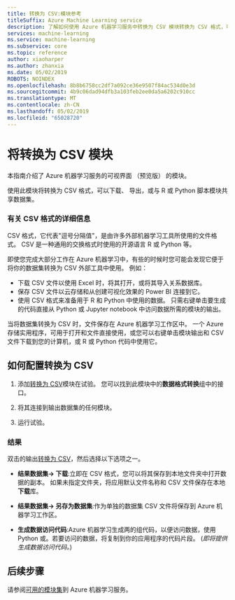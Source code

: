 ```yaml
---
title: 转换为 CSV:模块参考
titleSuffix: Azure Machine Learning service
description: 了解如何使用 Azure 机器学习服务中转换为 CSV 模块转换为 CSV 格式，可以下载、 导出，或与 R 或 Python 脚本模块共享数据集。
services: machine-learning
ms.service: machine-learning
ms.subservice: core
ms.topic: reference
author: xiaoharper
ms.author: zhanxia
ms.date: 05/02/2019
ROBOTS: NOINDEX
ms.openlocfilehash: 8b8b6758cc2df7a092ce36e9507f84ac534d0e3d
ms.sourcegitcommit: 4b9c06dad94dfb3a103feb2ee0da5a6202c910cc
ms.translationtype: MT
ms.contentlocale: zh-CN
ms.lasthandoff: 05/02/2019
ms.locfileid: "65028720"
---
```

# <a name="convert-to-csv-module"></a>将转换为 CSV 模块

本指南介绍了 Azure 机器学习服务的可视界面 （预览版） 的模块。

使用此模块将转换为 CSV 格式，可以下载、 导出，或与 R 或 Python 脚本模块共享数据集。

### <a name="more-about-the-csv-format"></a>有关 CSV 格式的详细信息 

CSV 格式，它代表"逗号分隔值"，是由许多外部机器学习工具所使用的文件格式。 CSV 是一种通用的交换格式时使用的开源语言 R 或 Python 等。

即使您完成大部分工作在 Azure 机器学习中，有些的时候时您可能会发现它便于将你的数据集转换为 CSV 外部工具中使用。 例如：

+ 下载 CSV 文件以使用 Excel 时，将其打开，或将其导入关系数据库。  
+ 保存 CSV 文件以云存储和从创建可视化效果的 Power BI 连接到它。  
+ 使用 CSV 格式来准备用于 R 和 Python 中使用的数据。 只需右键单击要生成的代码直接从 Python 或 Jupyter notebook 中访问数据所需的模块的输出。 

当将数据集转换为 CSV 时，文件保存在 Azure 机器学习工作区中。 一个 Azure 存储实用程序，可用于打开和文件直接使用，或您可以右键单击模块输出和 CSV 文件下载到您的计算机，或 R 或 Python 代码中使用它。  

## <a name="how-to-configure-convert-to-csv"></a>如何配置转换为 CSV

1.  添加[转换为 CSV](./convert-to-csv.md)模块在试验。 您可以找到此模块中的**数据格式转换**组中的接口。 

2. 将其连接到输出数据集的任何模块。   
  
3.  运行试验。

### <a name="results"></a>结果
  

双击的输出[转换为 CSV](./convert-to-csv.md)，然后选择以下选项之一。  

 + **结果数据集-> 下载**:立即在 CSV 格式，您可以将其保存到本地文件夹中打开数据的副本。 如果未指定文件夹，将应用默认文件名称和 CSV 文件保存在本地**下载**库。


 + **结果数据集-> 另存为数据集**:作为单独的数据集 CSV 文件将保存到 Azure 机器学习工作区。

 + **生成数据访问代码**:Azure 机器学习生成两的组代码，以便访问数据，使用 Python 或。若要访问的数据，将复制到你的应用程序的代码片段。 (*即将提供生成数据访问代码。*)

## <a name="next-steps"></a>后续步骤

请参阅[可用的模块集](module-reference.md)到 Azure 机器学习服务。 